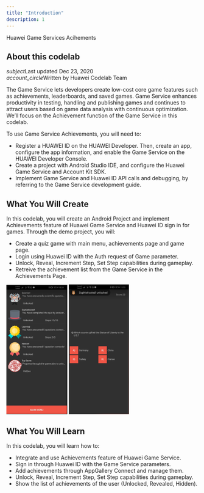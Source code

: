 ```yaml
---
title: "Introduction"
description: 1
---
```


<huawei-codelab-about codelab-title="Huawei Game Service" last-updated="2020-12-23T13:20:13-07:00" authors="Huawei Codelab Team">
<div class="codelab-title">
<div class="token">Huawei Game Services Acihements</div></div>
<div class="about-card">
<h2 class="title">About this codelab</h2>
<div class="last-updated"><i class="material-icons">subject</i>Last updated Dec 23, 2020</div>
<div class="authors"><i class="material-icons">account_circle</i>Written by Huawei Codelab Team</div></div>
</huawei-codelab-about>

<p>
The Game Service lets developers create low-cost core game features such as achievements, leaderboards, and saved games. Game Service enhances productivity in testing, handling and publishing games and continues to attract users based on game data analysis with continuous optimization. We’ll focus on the Achievement function of the Game Service in this codelab.
</p>
<p>
To use Game Service Achievements, you will need to:
</p>
<ul>
<li>Register a HUAWEI ID on the HUAWEI Developer. Then, create an app, configure the app information, and enable the Game Service on the HUAWEI Developer Console. </li>
<li>Create a project with Android Studio IDE, and configure the Huawei Game Service and Account Kit SDK.</li>
<li>Implement Game Service and Huawei ID API calls and debugging, by referring to the Game Service development guide.  </li>
</ul>

<h2>
	<strong>What You Will Create</strong>
</h2>
<p>In this codelab, you will create an Android Project and implement Achievements feature of Huawei Game Service and Huawei ID sign in for games. Through the demo project, you will: </p>
<ul>
    <li>Create a quiz game with main menu, achievements page and game page.</li>
	<li>Login using Huawei ID with the Auth request of Game parameter.</li>
	<li>Unlock, Reveal, Increment Step, Set Step capabilities during gameplay.</li>
	<li>Retreive the achievement list from the Game Service in the Achievements Page.</li>
	
 
</ul>
<p>
	<img style="width: 160.00px" src="https://raw.githubusercontent.com/basaraksanli/gameServiceRepo/master/assets/1.png" onclick="imageclick(src)">  
	<img style="width: 158.00px" src="https://raw.githubusercontent.com/basaraksanli/gameServiceRepo/master/assets/2.png" onclick="imageclick(src)"> 
</p>
<h2 class="checklist">
	<strong>What You Will Learn</strong>
</h2>
<p>
	In this codelab, you will learn how to:
</p>
<ul class="checklist">
	<li>Integrate and use Achievements feature of Huawei Game Service.</li>
<li>Sign in through Huawei ID with the Game Service parameters.</li>
<li>Add achievements through AppGallery Connect and manage them.</li>
<li>Unlock, Reveal, Increment Step, Set Step capabilities during gameplay.</li>
<li>Show the list of achievements of the user (Unlocked, Revealed, Hidden).
</ul>
